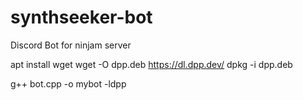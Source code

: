 # synthseeker-bot
Discord Bot for ninjam server

apt install wget
wget -O dpp.deb https://dl.dpp.dev/
dpkg -i dpp.deb

g++ bot.cpp -o mybot -ldpp
